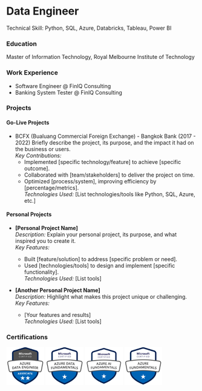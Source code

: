 # Data Engineer

Technical Skill: Python, SQL, Azure, Databricks, Tableau, Power BI

### Education

Master of Information Technology, Royal Melbourne Institute of Technology

### Work Experience

- Software Engineer @ FinIQ Consulting
- Banking System Tester @ FinIQ Consulting

### Projects

#### Go-Live Projects

- BCFX (Bualuang Commercial Foreign Exchange) - Bangkok Bank (2017 - 2022)
  Briefly describe the project, its purpose, and the impact it had on the business or users.  
   _Key Contributions:_
  - Implemented [specific technology/feature] to achieve [specific outcome].
  - Collaborated with [team/stakeholders] to deliver the project on time.
  - Optimized [process/system], improving efficiency by [percentage/metrics].  
    _Technologies Used:_ [List technologies/tools like Python, SQL, Azure, etc.]

#### Personal Projects

- **[Personal Project Name]**  
  _Description:_ Explain your personal project, its purpose, and what inspired you to create it.  
  _Key Features:_

  - Built [feature/solution] to address [specific problem or need].
  - Used [technologies/tools] to design and implement [specific functionality].  
    _Technologies Used:_ [List tools]

- **[Another Personal Project Name]**  
  _Description:_ Highlight what makes this project unique or challenging.  
  _Key Features:_
  - [Your features and results]  
    _Technologies Used:_ [List tools]

### Certifications

<img src="asset/img/badge/azure-data-engineer-associate.png" alt="Microsoft Certified Azure DataEngineering Associate Badge" width="100" height="100">
<img src="asset/img/badge/azure-data-fundamentals.png" alt="Microsoft Certified Azure Data Fundamentals Badge" width="100" height="100">
<img src="asset/img/badge/azure-ai-fundamentals.png" alt="Microsoft Certified Azure AI Fundamentals Badge" width="100" height="100">
<img src="asset/img/badge/azure_fundamental.png" alt="Microsoft Certified Azure Fundamentals Badge" width="100" height="100">
